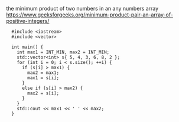 the minimum product of two numbers in an any numbers array https://www.geeksforgeeks.org/minimum-product-pair-an-array-of-positive-integers/

      #include <iostream>
      #include <vector>
      
      int main() {
        int max1 = INT_MIN, max2 = INT_MIN;
        std::vector<int> s{ 5, 4, 3, 6, 8, 2 };
        for (int i = 0; i < s.size(); ++i) {
          if (s[i] > max1) {
            max2 = max1;
            max1 = s[i];
          }
          else if (s[i] > max2) {
            max2 = s[i];
          }
        }
        std::cout << max1 << ' ' << max2;
      }


